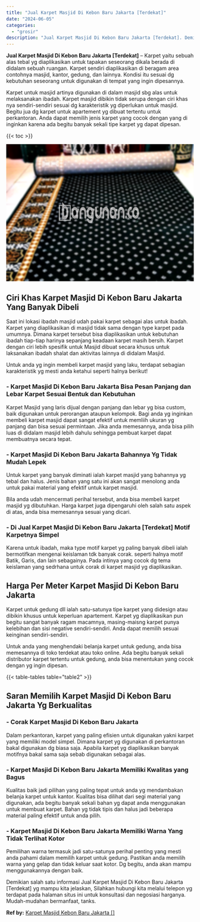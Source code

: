 ```yaml
---
title: "Jual Karpet Masjid Di Kebon Baru Jakarta [Terdekat]"
date: "2024-06-05"
categories: 
  - "grosir"
description: "Jual Karpet Masjid Di Kebon Baru Jakarta [Terdekat]. Demikian salah satu informasi Jual Karpet Masjid Di Kebon Baru Jakarta [Terdekat] yg mampu kita jelask..."
---
```


**Jual Karpet Masjid Di Kebon Baru Jakarta \[Terdekat\]** – Karpet yaitu sebuah alas tebal yg diaplikasikan untuk tapakan seseorang dikala berada di didalam sebuah ruangan. Karpet sendiri diaplikasikan di beragam area contohnya masjid, kantor, gedung, dan lainnya. Kondisi itu sesuai dg kebutuhan seseorang untuk digunakan di tempat yang ingin dipesannya.

Karpet untuk masjid artinya digunakan di dalam masjid sbg alas untuk melaksanakan ibadah. Karpet masjid dibikin tidak serupa dengan ciri khas nya sendiri-sendiri sesuai dg karakteristik yg diperlukan untuk masjid. Begitu jua dg karpet untuk apartement yg dibuat tertentu untuk perkantoran. Anda dapat memilih jenis karpet yang cocok dengan yang di inginkan karena ada begitu banyak sekali tipe karpet yg dapat dipesan.

{{< toc >}}

![Jual Karpet Masjid Di Kebon Baru Jakarta [Terdekat]](/images/grosir-karpet-murah-47.png)

## Ciri Khas Karpet Masjid Di Kebon Baru Jakarta Yang Banyak Dibeli

Saat ini lokasi ibadah masjid udah pakai karpet sebagai alas untuk ibadah. Karpet yang diaplikasikan di masjid tidak sama dengan type karpet pada umumnya. Dimana karpet tersebut bisa diaplikasikan untuk kebutuhan ibadah tiap-tiap harinya sepanjang keadaan karpet masih bersih. Karpet dengan ciri lebih spesifik untuk Masjid dibuat secara khusus untuk laksanakan ibadah shalat dan aktivitas lainnya di didalam Masjid.

Untuk anda yg ingin membeli karpet masjid yang laku, terdapat sebagian karakteristik yg mesti anda ketahui seperti halnya berikut!

### \- Karpet Masjid Di Kebon Baru Jakarta Bisa Pesan Panjang dan Lebar Karpet Sesuai Bentuk dan Kebutuhan

Karpet Masjid yang laris dijual dengan panjang dan lebar yg bisa custom, baik digunakan untuk perorangan ataupun kelompok. Bagi anda yg inginkan membeli karpet masjid dapat sangat efektif untuk memliih ukuran yg panjang dan bisa sesuai permintaan. Jika anda memesannya, anda bisa pilih luas di didalam masjid lebih dahulu sehingga pembuat karpet dapat membuatnya secara tepat.

### \- Karpet Masjid Di Kebon Baru Jakarta Bahannya Yg Tidak Mudah Lepek

Untuk karpet yang banyak diminati ialah karpet masjid yang bahannya yg tebal dan halus. Jenis bahan yang satu ini akan sangat menolong anda untuk pakai material yang efektif untuk karpet masjid.

Bila anda udah mencermati perihal tersebut, anda bisa membeli karpet masjid yg dibutuhkan. Harga karpet juga dipengaruhi oleh salah satu aspek di atas, anda bisa memesannya sesuai yang dicari.

### \- Di Jual Karpet Masjid Di Kebon Baru Jakarta \[Terdekat\] Motif Karpetnya Simpel

Karena untuk ibadah, maka type motif karpet yg paling banyak dibeli ialah bermotifkan mengenai keislaman tdk banyak corak. seperti halnya motif Batik, Garis, dan lain sebagainya. Pada intinya yang cocok dg tema keislaman yang sedrhana untuk corak di karpet masjid yg diaplikasikan.

## Harga Per Meter Karpet Masjid Di Kebon Baru Jakarta

Karpet untuk gedung dll ialah satu-satunya tipe karpet yang didesign atau dibikin khusus untuk keperluan apartement. Karpet yg diaplikasikan pun begitu sangat banyak ragam macamnya, masing-maisng karpet punya kelebihan dan sisi negative sendiri-sendiri. Anda dapat memilih sesuai keinginan sendiri-sendiri.

Untuk anda yang menghendaki belanja karpet untuk gedung, anda bisa memesannya di toko terdekat atau toko online. Ada begitu banyak sekali distributor karpet tertentu untuk gedung, anda bisa menentukan yang cocok dengan yg ingin dipesan.

{{< table-tables table="table2" >}}

## Saran Memilih Karpet Masjid Di Kebon Baru Jakarta Yg Berkualitas

### \- Corak Karpet Masjid Di Kebon Baru Jakarta

Dalam perkantoran, karpet yang paling efisien untuk digunakan yakni karpet yang memiliki model simpel. Dimana karpet yg digunakan di perkantoran bakal digunakan dg biasa saja. Apabila karpet yg diaplikasikan banyak motifnya bakal sama saja sebab digunakan sebagai alas.

### \- Karpet Masjid Di Kebon Baru Jakarta Memiliki Kwalitas yang Bagus

Kualitas baik jadi pilihan yang paling tepat untuk anda yg mendambakan belanja karpet untuk kantor. Kualitas bisa dilihat dari segi material yang digunakan, ada begitu banyak sekali bahan yg dapat anda menggunakan untuk membuat karpet. Bahan yg tidak tipis dan halus jadi beberapa material paling efektif untuk anda pilih.

### \- Karpet Masjid Di Kebon Baru Jakarta Memiliki Warna Yang Tidak Terlihat Kotor

Pemilihan warna termasuk jadi satu-satunya perihal penting yang mesti anda pahami dalam memilih karpet untuk gedung. Pastikan anda memilih warna yang gelap dan tidak keluar saat kotor. Dg begitu, anda akan mampu menggunakannya dengan baik.

Demikian salah satu informasi Jual Karpet Masjid Di Kebon Baru Jakarta \[Terdekat\] yg mampu kita jelaskan, Silahkan hubungi kita melalui telepon yg terdapat pada halaman situs ini untuk konsultasi dan negosiasi harganya. Mudah-mudahan bermanfaat, tanks.

**Ref by:**  [Karpet Masjid Kebon Baru Jakarta []](https://id.wikipedia.org/wiki/Karpet)
